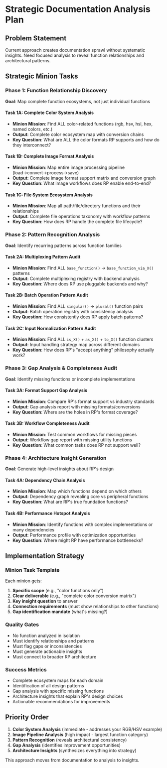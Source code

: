 # Strategic Documentation Analysis Plan

## Problem Statement
Current approach creates documentation sprawl without systematic insights. Need focused analysis to reveal function relationships and architectural patterns.

## Strategic Minion Tasks

### Phase 1: Function Relationship Discovery
**Goal**: Map complete function ecosystems, not just individual functions

#### Task 1A: Complete Color System Analysis
- **Minion Mission**: Find ALL color-related functions (rgb, hsv, hsl, hex, named colors, etc.)
- **Output**: Complete color ecosystem map with conversion chains
- **Key Question**: What are ALL the color formats RP supports and how do they interconnect?

#### Task 1B: Complete Image Format Analysis  
- **Minion Mission**: Map entire image processing pipeline (load→convert→process→save)
- **Output**: Complete image format support matrix and conversion graph
- **Key Question**: What image workflows does RP enable end-to-end?

#### Task 1C: File System Ecosystem Analysis
- **Minion Mission**: Map all path/file/directory functions and their relationships
- **Output**: Complete file operations taxonomy with workflow patterns
- **Key Question**: How does RP handle the complete file lifecycle?

### Phase 2: Pattern Recognition Analysis
**Goal**: Identify recurring patterns across function families

#### Task 2A: Multiplexing Pattern Audit
- **Minion Mission**: Find ALL `base_function()` → `base_function_via_X()` patterns
- **Output**: Complete multiplexing registry with backend analysis
- **Key Question**: Where does RP use pluggable backends and why?

#### Task 2B: Batch Operation Pattern Audit
- **Minion Mission**: Find ALL `singular()` → `plural()` function pairs
- **Output**: Batch operation registry with consistency analysis
- **Key Question**: How consistently does RP apply batch patterns?

#### Task 2C: Input Normalization Pattern Audit
- **Minion Mission**: Find ALL `is_X()` + `as_X()` + `to_X()` function clusters
- **Output**: Input handling strategy map across different domains
- **Key Question**: How does RP's "accept anything" philosophy actually work?

### Phase 3: Gap Analysis & Completeness Audit
**Goal**: Identify missing functions or incomplete implementations

#### Task 3A: Format Support Gap Analysis
- **Minion Mission**: Compare RP's format support vs industry standards
- **Output**: Gap analysis report with missing formats/conversions
- **Key Question**: Where are the holes in RP's format coverage?

#### Task 3B: Workflow Completeness Audit
- **Minion Mission**: Test common workflows for missing pieces
- **Output**: Workflow gap report with missing utility functions
- **Key Question**: What common tasks does RP not support well?

### Phase 4: Architecture Insight Generation
**Goal**: Generate high-level insights about RP's design

#### Task 4A: Dependency Chain Analysis
- **Minion Mission**: Map which functions depend on which others
- **Output**: Dependency graph revealing core vs peripheral functions
- **Key Question**: What are RP's true foundation functions?

#### Task 4B: Performance Hotspot Analysis
- **Minion Mission**: Identify functions with complex implementations or many dependencies
- **Output**: Performance profile with optimization opportunities
- **Key Question**: Where might RP have performance bottlenecks?

## Implementation Strategy

### Minion Task Template
Each minion gets:
1. **Specific scope** (e.g., "color functions only")
2. **Clear deliverable** (e.g., "complete color conversion matrix")
3. **Key insight question** to answer
4. **Connection requirements** (must show relationships to other functions)
5. **Gap identification mandate** (what's missing?)

### Quality Gates
- No function analyzed in isolation
- Must identify relationships and patterns
- Must flag gaps or inconsistencies
- Must generate actionable insights
- Must connect to broader RP architecture

### Success Metrics
- Complete ecosystem maps for each domain
- Identification of all design patterns
- Gap analysis with specific missing functions
- Architecture insights that explain RP's design choices
- Actionable recommendations for improvements

## Priority Order
1. **Color System Analysis** (immediate - addresses your RGB/HSV example)
2. **Image Pipeline Analysis** (high impact - largest function category)
3. **Pattern Recognition** (reveals architectural consistency)
4. **Gap Analysis** (identifies improvement opportunities)
5. **Architecture Insights** (synthesizes everything into strategy)

This approach moves from documentation to analysis to insights.